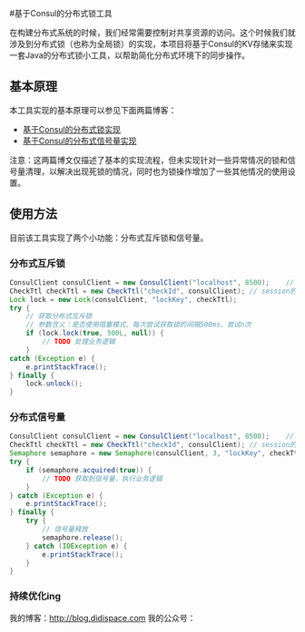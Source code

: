 #基于Consul的分布式锁工具

在构建分布式系统的时候，我们经常需要控制对共享资源的访问。这个时候我们就涉及到分布式锁（也称为全局锁）的实现，本项目将基于Consul的KV存储来实现一套Java的分布式锁小工具，以帮助简化分布式环境下的同步操作。

## 基本原理

本工具实现的基本原理可以参见下面两篇博客：

- [基于Consul的分布式锁实现](http://blog.didispace.com/spring-cloud-consul-lock-and-semphore/)
- [基于Consul的分布式信号量实现](http://blog.didispace.com/spring-cloud-consul-lock-and-semphore-2/)

注意：这两篇博文仅描述了基本的实现流程，但未实现针对一些异常情况的锁和信号量清理，以解决出现死锁的情况，同时也为锁操作增加了一些其他情况的使用设置。

## 使用方法

目前该工具实现了两个小功能：分布式互斥锁和信号量。

### 分布式互斥锁

```java
ConsulClient consulClient = new ConsulClient("localhost", 8500);	// 创建与Consul的连接
CheckTtl checkTtl = new CheckTtl("checkId", consulClient); // session的健康检查，用来清理失效session占用的锁
Lock lock = new Lock(consulClient, "lockKey", checkTtl);
try {
	// 获取分布式互斥锁
  	// 参数含义：是否使用阻塞模式、每次尝试获取锁的间隔500ms、尝试n次
    if (lock.lock(true, 500L, null)) {     	
        // TODO 处理业务逻辑
    } 
catch (Exception e) {
    e.printStackTrace();
} finally {
    lock.unlock();
}
```

### 分布式信号量

```java
ConsulClient consulClient = new ConsulClient("localhost", 8500);	// 创建与Consul的连接
CheckTtl checkTtl = new CheckTtl("checkId", consulClient); // session的健康检查，用来清理失效session占用的锁
Semaphore semaphore = new Semaphore(consulClient, 3, "lockKey", checkTtl); // 3为信号量的值
try {
	if (semaphore.acquired(true)) {
    	// TODO 获取到信号量，执行业务逻辑
	}
} catch (Exception e) {
    e.printStackTrace();
} finally {
    try {
		// 信号量释放
		semaphore.release();
	} catch (IOException e) {
    	e.printStackTrace();
    }
}
```

### 持续优化ing

我的博客：http://blog.didispace.com
我的公众号：

